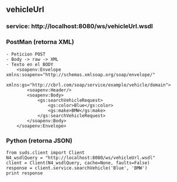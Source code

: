 ## vehicleUrl

### service: http://localhost:8080/ws/vehicleUrl.wsdl

### PostMan (retorna XML)
    - Peticion POST
    - Body -> raw -> XML
    - Texto en el BODY
        <soapenv:Envelope xmlns:soapenv="http://schemas.xmlsoap.org/soap/envelope/"
                           xmlns:gs="http://cbrl.com/soap/service/example/vehicle/domain">
            <soapenv:Header/>
            <soapenv:Body>
                <gs:searchVehicleRequest>
                    <gs:color>Blue</gs:color>
                    <gs:make>BMW</gs:make>
                </gs:searchVehicleRequest>
            </soapenv:Body>
        </soapenv:Envelope>

### Python (retorna JSON)
    from suds.client import Client
    N4_wsdlQuery = "http://localhost:8080/ws/vehicleUrl.wsdl"
    client = Client(N4_wsdlQuery, cache=None, faults=False)
    response = client.service.searchVehicle('Blue', 'BMW')
    print response
